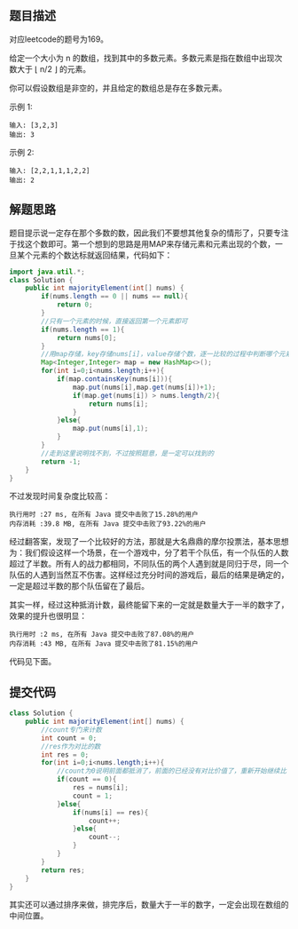 ## 题目描述
对应leetcode的题号为169。

给定一个大小为 n 的数组，找到其中的多数元素。多数元素是指在数组中出现次数大于 ⌊ n/2 ⌋ 的元素。

你可以假设数组是非空的，并且给定的数组总是存在多数元素。

示例 1:

```
输入: [3,2,3]
输出: 3
```

示例 2:


```
输入: [2,2,1,1,1,2,2]
输出: 2
```


## 解题思路

题目提示说一定存在那个多数的数，因此我们不要想其他复杂的情形了，只要专注于找这个数即可。第一个想到的思路是用MAP来存储元素和元素出现的个数，一旦某个元素的个数达标就返回结果，代码如下：

```java
import java.util.*;
class Solution {
    public int majorityElement(int[] nums) {
        if(nums.length == 0 || nums == null){
            return 0;
        }
        //只有一个元素的时候，直接返回第一个元素即可
        if(nums.length == 1){
            return nums[0];
        }
        //用map存储，key存储nums[i]，value存储个数，逐一比较的过程中判断哪个元素个数大于一半就返回
        Map<Integer,Integer> map = new HashMap<>();
        for(int i=0;i<nums.length;i++){
            if(map.containsKey(nums[i])){
                map.put(nums[i],map.get(nums[i])+1);
                if(map.get(nums[i]) > nums.length/2){
                    return nums[i];
                }
            }else{
                map.put(nums[i],1);
            }
        }
        //走到这里说明找不到，不过按照题意，是一定可以找到的
        return -1;
    }
}
```

不过发现时间复杂度比较高：


```
执行用时 :27 ms, 在所有 Java 提交中击败了15.28%的用户
内存消耗 :39.8 MB, 在所有 Java 提交中击败了93.22%的用户
```

经过翻答案，发现了一个比较好的方法，那就是大名鼎鼎的摩尔投票法，基本思想为：我们假设这样一个场景，在一个游戏中，分了若干个队伍，有一个队伍的人数超过了半数。所有人的战力都相同，不同队伍的两个人遇到就是同归于尽，同一个队伍的人遇到当然互不伤害。这样经过充分时间的游戏后，最后的结果是确定的，一定是超过半数的那个队伍留在了最后。

其实一样，经过这种抵消计数，最终能留下来的一定就是数量大于一半的数字了，效果的提升也很明显：



```
执行用时 :2 ms, 在所有 Java 提交中击败了87.08%的用户
内存消耗 :43 MB, 在所有 Java 提交中击败了81.15%的用户
```

代码见下面。

## 提交代码



```java
class Solution {
    public int majorityElement(int[] nums) {
        //count专门来计数
        int count = 0;
        //res作为对比的数
        int res = 0;
        for(int i=0;i<nums.length;i++){
            //count为0说明前面都抵消了，前面的已经没有对比价值了，重新开始继续比
            if(count == 0){
                res = nums[i];
                count = 1;
            }else{
                if(nums[i] == res){
                    count++;
                }else{
                    count--;
                }
            }
        }
        return res;
    }
}
```

其实还可以通过排序来做，排完序后，数量大于一半的数字，一定会出现在数组的中间位置。